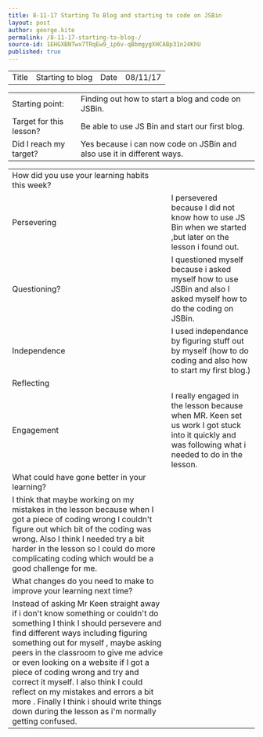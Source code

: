 ```yaml
---
title: 8-11-17 Starting To Blog and starting to code on JSBin
layout: post
author: george.kite
permalink: /8-11-17-starting-to-blog-/
source-id: 1EHGXBNTwx7TRqEw9_ip6v-qBbmgygXHCABp31n24KhU
published: true
---
```

<table>
  <tr>
    <td>Title</td>
    <td>Starting to blog</td>
    <td>Date</td>
    <td>08/11/17</td>
  </tr>
</table>


<table>
  <tr>
    <td>Starting point:</td>
    <td>Finding out how to start a blog and code on JSBin.</td>
  </tr>
  <tr>
    <td>Target for this lesson?</td>
    <td>Be able to use JS Bin and start our first blog.</td>
  </tr>
  <tr>
    <td>Did I reach my target? </td>
    <td>Yes because i can now code on JSBin and also use it in different ways.</td>
  </tr>
</table>


<table>
  <tr>
    <td>How did you use your learning habits this week?</td>
    <td></td>
  </tr>
  <tr>
    <td>Persevering</td>
    <td>I persevered because I did not know how to use JS Bin when we started ,but later on the lesson i found out.   </td>
  </tr>
  <tr>
    <td>Questioning?</td>
    <td>I questioned myself because i asked myself how to use JSBin and also I asked myself how to do the coding on JSBin.</td>
  </tr>
  <tr>
    <td>Independence</td>
    <td>I used independance by figuring stuff out by myself (how to do coding and also how to start my first blog.)</td>
  </tr>
  <tr>
    <td>Reflecting</td>
    <td></td>
  </tr>
  <tr>
    <td>Engagement</td>
    <td>I really engaged in the lesson because when MR. Keen set us work I got stuck into it quickly and was following what i needed to do in the lesson.</td>
  </tr>
  <tr>
    <td>What could have gone better in your learning?</td>
    <td></td>
  </tr>
  <tr>
    <td>I think that maybe working on my mistakes in the lesson because when I got a piece of coding wrong I couldn't  figure out which bit of the coding was wrong. Also I think I needed try a bit harder in the lesson so I could do more complicating coding which would be a good challenge for me. </td>
    <td></td>
  </tr>
  <tr>
    <td>What changes do you need to make to improve your learning next time?</td>
    <td></td>
  </tr>
  <tr>
    <td>Instead of asking Mr Keen straight away if i don't know something or couldn't do something I think I should persevere and find different ways including figuring something out for myself , maybe asking peers in the classroom to give me advice or even looking on a website if I got a piece of coding wrong and try and correct it myself. I also think I could reflect on my mistakes and errors a bit more . Finally I think i should write things down during the lesson as i'm normally getting confused.   </td>
    <td></td>
  </tr>
</table>


